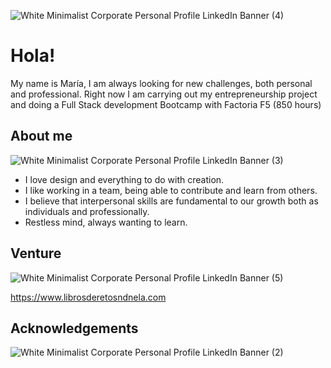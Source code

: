 ![White Minimalist Corporate Personal Profile LinkedIn Banner (4)](https://github.com/Mariafernandezsantos/mariafernandezsantos/assets/133371373/2b1f322e-4b43-4980-bfeb-9fe37e3f92dd)


# Hola!

My name is María, I am always looking for new challenges, both personal and professional.
Right now I am carrying out my entrepreneurship project and doing a Full Stack development Bootcamp with Factoria F5 (850 hours)




##  About me

![White Minimalist Corporate Personal Profile LinkedIn Banner (3)](https://github.com/Mariafernandezsantos/mariafernandezsantos/assets/133371373/101a0428-e487-4610-babb-7b7d1f4ec8be)


-  I love design and everything to do with creation.
-  I like working in a team, being able to contribute and learn from others.
-  I believe that interpersonal skills are fundamental to our growth both as individuals and professionally.
-  Restless mind, always wanting to learn.




##  Venture
![White Minimalist Corporate Personal Profile LinkedIn Banner (5)](https://github.com/Mariafernandezsantos/mariafernandezsantos/assets/133371373/7a2841bd-1471-40f5-a5af-e59fcb755d20)

https://www.librosderetosndnela.com





## Acknowledgements

![White Minimalist Corporate Personal Profile LinkedIn Banner (2)](https://github.com/Mariafernandezsantos/mariafernandezsantos/assets/133371373/4832d915-03e4-4bb1-8d0e-dd75db8e028d)


 
